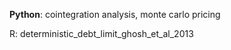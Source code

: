**Python**: cointegration analysis, monte carlo pricing

R: deterministic_debt_limit_ghosh_et_al_2013
